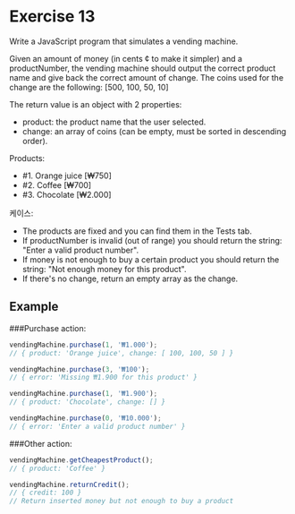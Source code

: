 # Exercise 13

Write a JavaScript program that simulates a vending machine.

Given an amount of money (in cents ¢ to make it simpler) and a productNumber, the vending machine should output the correct product name and give back the correct amount of change.
The coins used for the change are the following: [500, 100, 50, 10]

The return value is an object with 2 properties:
- product: the product name that the user selected.
- change: an array of coins (can be empty, must be sorted in descending order).

Products:
- #1. Orange juice [₩750]
- #2. Coffee [₩700]
- #3. Chocolate [₩2.000]

케이스:
- The products are fixed and you can find them in the Tests tab.
- If productNumber is invalid (out of range) you should return the string: "Enter a valid product number".
- If money is not enough to buy a certain product you should return the string: "Not enough money for this product".
- If there's no change, return an empty array as the change.


## Example

###Purchase action:
```javascript
vendingMachine.purchase(1, '₩1.000');
// { product: 'Orange juice', change: [ 100, 100, 50 ] }

vendingMachine.purchase(3, '₩100');
// { error: 'Missing ₩1.900 for this product' }

vendingMachine.purchase(1, '₩1.900');
// { product: 'Chocolate', change: [] }

vendingMachine.purchase(0, '₩10.000');
// { error: 'Enter a valid product number' }
```

###Other action:
```javascript
vendingMachine.getCheapestProduct();
// { product: 'Coffee' }

vendingMachine.returnCredit();
// { credit: 100 }
// Return inserted money but not enough to buy a product
```
